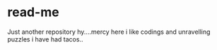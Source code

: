# read-me
Just another repository
hy....mercy here
i like codings and unravelling puzzles
i have had tacos..
